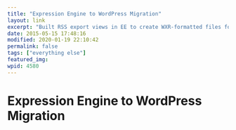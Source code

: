 ```yaml
---
title: "Expression Engine to WordPress Migration"
layout: link
excerpt: "Built RSS export views in EE to create WXR-formatted files for custom content types; output via shortcodes and custom widgets, per spec."
date: 2015-05-15 17:48:16
modified: 2020-01-19 22:10:42
permalink: false
tags: ["everything else"]
featured_img: 
wpid: 4580
---
```


# Expression Engine to WordPress Migration

